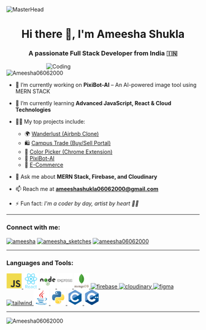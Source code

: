 ![MasterHead](https://imgs.search.brave.com/fvO3sB7eicRn3lmXIupPfQN7zysiJiw3EqPg0Skd0tM/rs:fit:1200:331:1/g:ce/aHR0cHM6Ly9taXIt/czMtY2RuLWNmLmJl/aGFuY2UubmV0L3By/b2plY3RfbW9kdWxl/cy8xNDAwX29wdF8x/LzZjMGY5Yjk1NzQ2/MTUxLjVlOWVjZGU2/OTU5OWUuZ2lm.gif)

<h1 align="center">Hi there 👋, I'm Ameesha Shukla</h1>
<h3 align="center">A passionate Full Stack Developer from India 🇮🇳</h3>

<img align="right" alt="Coding" width="400" src="https://imgs.search.brave.com/OC_3jYWo7N4Vax_ChTiZvZg9fSZnZpaPaXPKqf2qD80/rs:fit:800:600:1/g:ce/aHR0cHM6Ly9jZG4u/ZHJpYmJibGUuY29t/L3VzZXJzLzkyNjUz/Ny9zY3JlZW5zaG90/cy80NTAyOTI0L3B5/dGhvbi0yLmdpZg.gif">

<p align="left"> <img src="https://komarev.com/ghpvc/?username=Ameesha06062000&label=Profile%20views&color=0e75b6&style=flat" alt="Ameesha06062000" /> </p>

- 🔭 I’m currently working on **PixiBot-AI** – An AI-powered image tool using MERN STACK

- 🌱 I’m currently learning **Advanced JavaScript, React & Cloud Technologies**

- 👩‍💻 My top projects include:  
  - 🌍 [Wanderlust (Airbnb Clone)](https://github.com/Ameesha06062000/Wanderlust)   
  - 🛍️ [Campus Trade (Buy/Sell Portal)](https://github.com/Ameesha06062000/Campus-Trade)  
  - 🎨 [Color Picker (Chrome Extension)](https://github.com/Ameesha06062000/ColorPicker-ChromeExtension)  
  - 🧠 [PixiBot-AI](https://github.com/Ameesha06062000/PixiBot-AI)
  - 🛒 [E-Commerce](https://github.com/Ameesha06062000/E_Commerce2.0)   

- 💬 Ask me about **MERN Stack, Firebase, and Cloudinary**

- 📫 Reach me at **ameeshashukla06062000@gmail.com**

- ⚡ Fun fact: *I'm a coder by day, artist by heart 🎨✨*

---

<h3 align="left">Connect with me:</h3>
<p align="left">
<a href="https://linkedin.com/in/ameesha06062000" target="blank"><img align="center" src="https://raw.githubusercontent.com/rahuldkjain/github-profile-readme-generator/master/src/images/icons/Social/linked-in-alt.svg" alt="ameesha" height="30" width="40" /></a>
<a href="https://instagram.com/ameesha_sketches" target="blank"><img align="center" src="https://raw.githubusercontent.com/rahuldkjain/github-profile-readme-generator/master/src/images/icons/Social/instagram.svg" alt="ameesha_sketches" height="30" width="40" /></a>
<a href="https://www.leetcode.com/ameesha06062000" target="blank"><img align="center" src="https://raw.githubusercontent.com/rahuldkjain/github-profile-readme-generator/master/src/images/icons/Social/leet-code.svg" alt="ameesha06062000" height="30" width="40" /></a>
</p>

---

<h3 align="left">Languages and Tools:</h3>
<p align="left">
  <a href="https://developer.mozilla.org/en-US/docs/Web/JavaScript" target="_blank"> <img src="https://raw.githubusercontent.com/devicons/devicon/master/icons/javascript/javascript-original.svg" alt="javascript" width="40" height="40"/> </a>
  <a href="https://reactjs.org/" target="_blank"> <img src="https://raw.githubusercontent.com/devicons/devicon/master/icons/react/react-original-wordmark.svg" alt="react" width="40" height="40"/> </a>
  <a href="https://nodejs.org/" target="_blank"> <img src="https://raw.githubusercontent.com/devicons/devicon/master/icons/nodejs/nodejs-original-wordmark.svg" alt="nodejs" width="40" height="40"/> </a>
  <a href="https://expressjs.com" target="_blank"> <img src="https://raw.githubusercontent.com/devicons/devicon/master/icons/express/express-original-wordmark.svg" alt="express" width="40" height="40"/> </a>
  <a href="https://www.mongodb.com/" target="_blank"> <img src="https://raw.githubusercontent.com/devicons/devicon/master/icons/mongodb/mongodb-original-wordmark.svg" alt="mongodb" width="40" height="40"/> </a>
  <a href="https://firebase.google.com/" target="_blank"> <img src="https://www.vectorlogo.zone/logos/firebase/firebase-icon.svg" alt="firebase" width="40" height="40"/> </a>
  <a href="https://cloudinary.com/" target="_blank"> <img src="https://www.vectorlogo.zone/logos/cloudinary/cloudinary-icon.svg" alt="cloudinary" width="40" height="40"/> </a>
  <a href="https://www.figma.com/" target="_blank"> <img src="https://www.vectorlogo.zone/logos/figma/figma-icon.svg" alt="figma" width="40" height="40"/> </a>
  <a href="https://tailwindcss.com/" target="_blank"> <img src="https://www.vectorlogo.zone/logos/tailwindcss/tailwindcss-icon.svg" alt="tailwind" width="40" height="40"/> </a>
  <a href="https://www.java.com/" target="_blank"> <img src="https://raw.githubusercontent.com/devicons/devicon/master/icons/java/java-original.svg" alt="java" width="40" height="40"/> </a>
  <a href="https://www.python.org/" target="_blank"> <img src="https://raw.githubusercontent.com/devicons/devicon/master/icons/python/python-original.svg" alt="python" width="40" height="40"/> </a>
  <a href="https://www.cprogramming.com/" target="_blank"> <img src="https://raw.githubusercontent.com/devicons/devicon/master/icons/c/c-original.svg" alt="c" width="40" height="40"/> </a>
  <a href="https://www.w3schools.com/cpp/" target="_blank"> <img src="https://raw.githubusercontent.com/devicons/devicon/master/icons/cplusplus/cplusplus-original.svg" alt="cpp" width="40" height="40"/> </a>
</p>

---

<p><img align="center" src="https://github-readme-streak-stats.herokuapp.com/?user=Ameesha06062000&" alt="Ameesha06062000" /></p>
